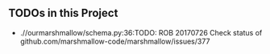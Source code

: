 ## TODOs in this Project
 * .//ourmarshmallow/schema.py:36:TODO: ROB 20170726 Check status of github.com/marshmallow-code/marshmallow/issues/377
